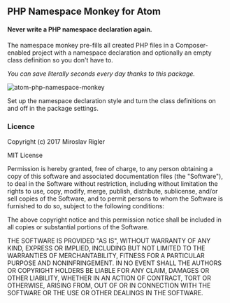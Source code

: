 ## PHP Namespace Monkey for Atom

#### Never write a PHP namespace declaration again.

The namespace monkey pre-fills all created PHP files in a Composer-enabled project with a namespace declaration and optionally an empty class definition so you don't have to.

*You can save literally seconds every day thanks to this package.*

![atom-php-namespace-monkey](https://user-images.githubusercontent.com/821582/31397288-e533da76-ade5-11e7-80c5-14e36d5cecf9.gif)

Set up the namespace declaration style and turn the class definitions on and off in the package settings.

### Licence

Copyright (c) 2017 Miroslav Rigler

MIT License

Permission is hereby granted, free of charge, to any person obtaining
a copy of this software and associated documentation files (the
"Software"), to deal in the Software without restriction, including
without limitation the rights to use, copy, modify, merge, publish,
distribute, sublicense, and/or sell copies of the Software, and to
permit persons to whom the Software is furnished to do so, subject to
the following conditions:

The above copyright notice and this permission notice shall be
included in all copies or substantial portions of the Software.

THE SOFTWARE IS PROVIDED "AS IS", WITHOUT WARRANTY OF ANY KIND,
EXPRESS OR IMPLIED, INCLUDING BUT NOT LIMITED TO THE WARRANTIES OF
MERCHANTABILITY, FITNESS FOR A PARTICULAR PURPOSE AND
NONINFRINGEMENT. IN NO EVENT SHALL THE AUTHORS OR COPYRIGHT HOLDERS BE
LIABLE FOR ANY CLAIM, DAMAGES OR OTHER LIABILITY, WHETHER IN AN ACTION
OF CONTRACT, TORT OR OTHERWISE, ARISING FROM, OUT OF OR IN CONNECTION
WITH THE SOFTWARE OR THE USE OR OTHER DEALINGS IN THE SOFTWARE.
